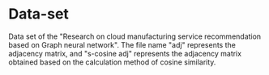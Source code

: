# Data-set
Data set of the "Research on cloud manufacturing service recommendation based on Graph neural network".
The file name "adj" represents the adjacency matrix, and "s-cosine adj" represents the adjacency matrix obtained based on the calculation method of cosine similarity.
